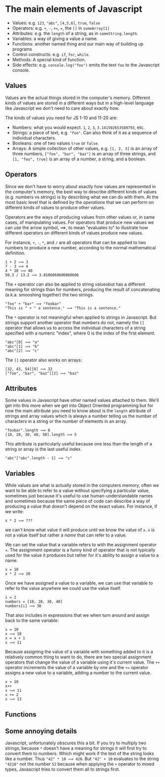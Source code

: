 # The main elements of Javascript

- Values: e.g. `123`, `"abc"`, `[4,5,6]`, `true`, `false`
- Operators: e.g. `+`, `-`, `+=`, `=`, the `[]` in `someArray[1]`
- Attributes: e.g. the `length` of a string, as in `someString.length`.
- Variables: a way of giving a value a name.
- Functions: another named thing and our main way of building up programs
- Control constructs: e.g. `if`, `for`, `while`.
- Methods: A special kind of function.
- Side effects: e.g. `console.log("foo")` emits the text `foo` to the Javascript console.

## Values

Values are the actual things stored in the computer's memory. Different kinds of values are stored in a different ways but in a high-level language like Javascript we don't need to care about exactly how.

The kinds of values you need for JS 1-10 and 11-20 are:

- Numbers: what you would expect. `1`, `2`, `3`, `3.141592653589793`, etc.
- Strings: a piece of text, e.g. `"foo"`. Can also think of it as a sequence of individual characters.
- Booleans: one of two values `true` or `false`.
- Arrays: A simple collection of other values, e.g. `[1, 2, 3]` is an array of three numbers, `["foo", "bar", "baz"]` is an array of three strings, and `[1, "foo", true]` is an array of a number, a string, and a boolean.


## Operators

Since we don't have to worry about exactly how values are represented in the computer's memory, the best way to describe different kinds of values (e.g. numbers vs strings) is by describing what we can do with them. At the most basic level that is defined by the _operations_ that we can perform on different kinds of values to produce other values.

Operators are the ways of producing values from other values or, in same cases, of manipulating values. For operators that produce new values we can use the arrow symbol, ⟹, to mean "evaluates to" to illustrate how different operators on different kinds of values produce new values.

For instance, `+`, `-`, `*`, and `/` are all operators that can be applied to two numbers to produce a new number, according to the normal mathematical definition.

```
1 + 2 ⟹ 3
7 - 3 ⟹ 4
4 * 10 ⟹ 40
50.3 / 13.2 ⟹ 3.8106060606060606
```

The `+` operator can also be applied to string valuesbut has a different meaning for strings than for numbers, producing the result of concatenating (a.k.a. smooshing together) the two strings.

```
"foo" + "bar" ⟹ "foobar"
"This is " + " a sentence." ⟹ "This is a sentence."
```

The `*` operator is not meaningful when applied to strings in Javascript. But strings support another operator that numbers do not, namely the `[]` operator that allows us to access the individual characters of a string specified with a numeric "index", where 0 is the index of the first element.

```
"abc"[0] ⟹ "a"
"abc"[1] ⟹ "b"
"abc"[2] ⟹ "c"
```

The `[]` operator also works on arrays:

```
[32, 43, 54][0] ⟹ 32
["foo", "bar", "baz"][2] ⟹ "baz"
```

## Attributes

Some values in Javascript have other named values attached to them. We'll get into this more when we get into Object Oriented programming but for now the main attribute you need to know about is the `length` attribute of strings and array values which is always a number telling us the number of characters in a string or the number of elements in an array.

```
"foobar".length ⟹ 6
[10, 20, 30, 40, 50].length ⟹ 5
```

This attribute is particularly useful because one less than the length of a string or array is the last useful index.

```
"abc"["abc".length - 1] ⟹ "c"
```

## Variables

While values are what is actually stored in the computers memory, often we want to be able to refer to a value without specifying a particular value, sometimes just because it's useful to use human-understandable names and sometimes because the same piece of code can describe a way of producing a value that doesn't depend on the exact values. For instance, if we write:

```
x * 2 ⟹ ???
```

we can't know what value it will produce until we know the value of `x`. `x` is not a value itself but rather a _name_ that can refer to a value.

We can set the value that a variable refers to with the assignment operator `=`. The assignment operator is a funny kind of operator that is not typically used for the value it produces but rather for it's ability to assign a value to a name.

```
x = 10
x * 2 ⟹ 20
```

Once we have assigned a value to a variable, we can use that variable to refer to the value anywhere we could use the value itself.

```
i = 2
numbers = [10, 20, 30, 40] 
numbers[i] ⟹ 30
```

That also includes in expressions that we when turn around and assign back to the same variable:

```
x = 10
x ⟹ 10
x = x + 1
x ⟹ 11
```

Because assigning the value of a variable with something added to it is a relatively common thing to want to do, there are two special assignment operators that change the value of a variable using it's current value. The `++` operator increments the value of a variable by one and the `+=` operator assigns a new value to a variable, adding a number to the current value.

```
x = 10
x++
x ⟹ 11
x += 2
x ⟹ 13
```

## Functions




## Some annoying details

Javascript, unfortunately obscures this a bit. If you try to multiply two strings, because `*` doesn't have a meaning for strings it will first try to convert them to numbers. Which might work if the text of the string looks like a number. Thus `"42" * 10 ⟹ 420`. But `"42" + 10` evaluates to the string `"4210"` not the number `52` because when applying the `+` operator to mixed types, Javascript tries to convert them all to strings first.

